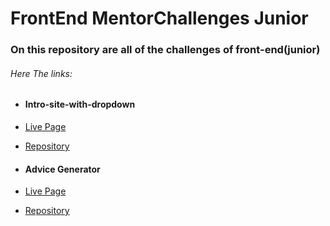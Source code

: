 # FrontEnd MentorChallenges Junior

### On this repository are all of the challenges of front-end(junior)

###### Here The links:

- #### Intro-site-with-dropdown
 - [Live Page](https://iagohenrique2009.github.io/FrontEndMentorChallenges-junior-/intro-section-with-dropdown-navigation-main)
- [Repository](https://github.com/iagohenrique2009/FrontEndMentorChallenges-junior-/tree/main/intro-section-with-dropdown-navigation-main)

- #### Advice Generator 

 - [Live Page](https://iagohenrique2009.github.io/FrontEndMentorChallenges-junior-/advice-generator-app-main/)
 - [Repository](https://github.com/iagohenrique2009/FrontEndMentorChallenges-junior-/tree/main/advice-generator-app-main)



